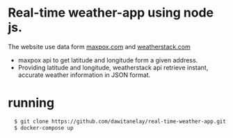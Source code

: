 # Real-time weather-app using node js. 
The website use data form [maxpox.com](https://www.mapbox.com/) and [weatherstack.com](https://weatherstack.com/)
- maxpox api to get latitude and longitude form a given address. 
- Providing latitude and longitude, weatherstack api  retrieve instant, accurate weather information in JSON format.

# running 
```sh
  $ git clone https://github.com/dawitanelay/real-time-weather-app.git
  $ docker-compose up


```

  
